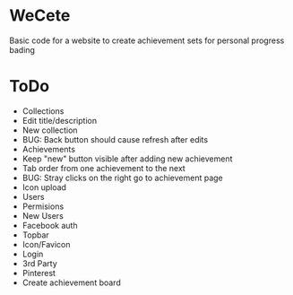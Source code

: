 WeCete
======

Basic code for a website to create achievement sets for personal progress bading

ToDo
====

* Collections
 * Edit title/description
 * New collection
 * BUG: Back button should cause refresh after edits
* Achievements
 * Keep "new" button visible after adding new achievement
 * Tab order from one achievement to the next
 * BUG: Stray clicks on the right go to achievement page
 * Icon upload
* Users
 * Permisions
 * New Users
  * Facebook auth
* Topbar
 * Icon/Favicon
 * Login
* 3rd Party
 * Pinterest
  * Create achievement board
